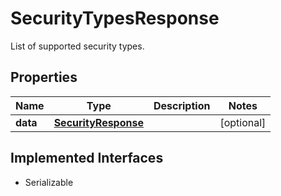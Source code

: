 

# SecurityTypesResponse

List of supported security types.

## Properties

Name | Type | Description | Notes
------------ | ------------- | ------------- | -------------
**data** | [**SecurityResponse**](SecurityResponse.md) |  |  [optional]


## Implemented Interfaces

* Serializable


